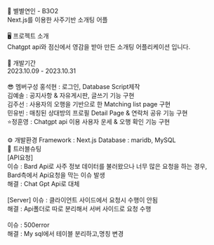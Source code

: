 💛 별별연인 - B3O2 <br/>
Next.js를 이용한 사주기반 소개팅 어플 <br/>
<br/>
🖥 프로젝트 소개 <br/>
Chatgpt api와 점신에서 영감을 받아 만든 소개팅 어플리케이션 입니다. <br/>
<br/>
📆 개발기간 <br/>
2023.10.09 - 2023.10.31 <br/>
<br/>
😎 멤버구성
홍석현 : 로그인, Database Script제작 <br/>
김예솔 : 공지사항 & 자유게시판, 글쓰기 기능 구현 <br/>
김주선 : 사용자의 오행을 기반으로 한 Matching list page 구현 <br/>
민유빈 : 매칭된 상대방의 프로필 Detail Page & 연락처 공유 기능 구현 <br/>
⭐정훈영 : Chatgpt api 이용 사용자 운세 & 오행 확인 기능 구현 <br/>
<br/>
⚙ 개발환경
Framework : Next.js
Database : maridb, MySQL
<br/>
🚨 트러블슈팅 <br/>
[API요청] <br/>
이슈 : Bard Api로 사주 정보 데이터를 불러왔으나 너무 많은 요청을 하는 경우, <br/>
Bard측에서 Api요청을 막는 이슈 발생 <br/>
해결 : Chat Gpt Api로 대체 <br/>
<br/>
[Server] 이슈 : 클라이언트 사이드에서 요청시 수행이 안됨 <br/>
해결 : Api폴더로 따로 분리해서 서버 사이드로 요청 수행 <br/>
<br/>
이슈 : 500error <br/>
해결 : My sql에서 테이블 분리하고,명칭 변경 <br/>
